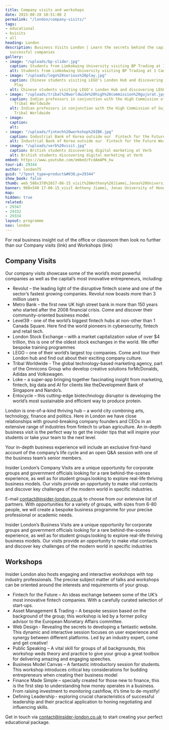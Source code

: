```yaml
---
title: Company visits and workshops
date: 2015-08-28 10:51:00 Z
permalink: "/london/company-visits/"
tags:
- educational
- bvisits
- all
heading: London
description: Business Visits London | Learn the secrets behind the capital’s most
  successful companies
gallery:
- image: "/uploads/bp-slider.jpg"
  caption: Students from Limkokwing University visiting BP Trading at 1 Canary Wharf
  alt: Students from Limkokwing University visiting BP Trading at 1 Canary Wharf
- image: "/uploads/lego%20serious%20play.jpg"
  caption: Chinese students visiting LEGO's London Hub and discovering LEGO Serious
    Play
  alt: Chinese students visiting LEGO's London Hub and discovering LEGO Serious Play
- image: "/uploads/tribal%20worldwide%20high%20commission%20gujurat.jpg"
  caption: Indian professors in conjunction with the High Commission of Gujurat visiting
    Tribal Worldwide
  alt: Indian professors in conjunction with the High Commission of Gujurat visiting
    Tribal Worldwide
- image:
  caption:
  alt:
- image: "/uploads/fintech%20workshop%20IBK.jpg"
  caption: Industrial Bank of Korea outside our  Fintech for the Future Workshop
  alt: Industrial Bank of Korea outside our  Fintech for the Future Workshop
- image: "/uploads/verb%20visit.jpg"
  caption: British students discovering digital marketing at Verb
  alt: British students discovering digital marketing at Verb
embed: https://www.youtube.com/embed/FcdAmAP6_kw
tour-id: 29344
author: london75
guid: "/?post_type=product&#038;p=29344"
show_book: false
thumb: web_588x378%2017-06-15_visit%20Anthony%20Jiamei,Jonas%20University%20of%20Hong%20Kong.jpg
banner: 960x540 17-06-15_visit Anthony Jiamei, Jonas University of Hong Kong.jpg
map:
hidden: true
related:
- 29347
- 29332
- 29334
layout: programme
nav: london
---
```


For real business insight out of the office or classroom then look no further than our Company visits (link) and Workshops (link)

## Company Visits

Our company visits showcase some of the world’s most powerful companies as well as the capital’s most innovative entrepreneurs, including:

- Revolut – the leading light of the disruptive fintech scene and one of the sector’s fastest growing companies.  Revolut now boasts more than 3 million users
- Metro Bank – the first new UK high street bank in more than 150 years who started after the 2008 financial crisis. Come and discover their community-oriented business model.
- Level39 - one of the world’s biggest fintech hubs at non-other than 1 Canada Square. Here find the world pioneers in cybersecurity, fintech and retail tech.
- London Stock Exchange – with a market capitalization value of over $4 trillion, this is one of the oldest stock exchanges in the world. We offer bespoke training programmes
- LEGO – one of their world’s largest toy companies. Come and tour their London hub and find out about their exciting company culture.
- Tribal Worldwide - The global technology-based marketing agency, part of the Omnicons Group who develop creative solutions forMcDonalds, Adidas and Volkswagen.
- Loke – a super-app bringing together fascinating insight from marketing, fintech, big data and AI for clients like theDevelopment Bank of Singapore and Nando’s.
- Entocycle – this cutting-edge biotechnology disruptor is developing the world’s most sustainable and efficient way to produce protein.

London is one-of-a-kind thriving hub – a world city combining arts, technology, finance and politics. Here in London we have close relationships with ground-breaking company founders and CEOs in an extensive range of industries from fintech to urban agriculture. An in-depth business visit is the perfect way to get the insider tips that will inspire your students or take your team to the next level.

Your in-depth business experience will include an exclusive first-hand account of the company’s life cycle and an open Q&A session with one of the business team’s senior members.

Insider London’s Company Visits are a unique opportunity for corporate groups and government officials looking for a rare behind-the-scenes experience, as well as for student groups looking to explore real-life thriving business models. Our visits provide an opportunity to make vital contacts and discover key challenges of the modern world in specific industries.

E-mail [contact@insider-london.co.uk](mailto:contact@insider-london.co.uk) to choose from our extensive list of partners. With opportunities for a variety of groups, with sizes from 6-80 people, we will create a bespoke business programme for your precise professional or academic needs.

Insider London’s Business Visits are a unique opportunity for corporate groups and government officials looking for a rare behind-the-scenes experience, as well as for student groups looking to explore real-life thriving business models. Our visits provide an opportunity to make vital contacts and discover key challenges of the modern world in specific industries

## Workshops

Insider London also hosts engaging and interactive workshops with top industry professionals. The precise subject matter of talks and workshops can be oriented around the interests and requirements of your group.

- Fintech for the Future – An ideas exchange between some of the UK’s most innovative fintech companies. With a carefully curated selection of start-ups.
- Asset Management & Trading – A bespoke session based on the background of the group; this workshop is led by a former policy advisor to the European Monetary Affairs committee.
- Web Design - Revealing the secrets to developing a fantastic website. This dynamic and interactive session focuses on user experience and synergy between different platforms. Led by an industry expert, come and get creative!
- Public Speaking – A vital skill for groups of all backgrounds, this workshop weds theory and practice to give your group a great toolbox for delivering amazing and engaging speeches.
- Business Model Canvas – A fantastic introductory session for students. This workshop introduces critical key considerations for budding entrepreneurs when creating their business model
- Finance Made Simple – specially created for those new to finance, this is the first step to understanding how money operates in a business. From raising investment to monitoring cashflow, it’s time to de-mystify!
- Defining Leadership - exploring crucial characteristics of successful leadership and their practical application to honing negotiating and influencing skills.

Get in touch via [contact@insider-london.co.uk](mailto:contact@insider-london.co.uk) to start creating your perfect educational package.
